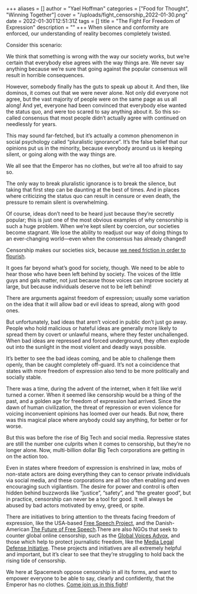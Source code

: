 +++
aliases = []
author = "Yael Hoffman"
categories = ["Food for Thought", "Winning Together"]
cover = "/uploads/fight_censorship_2022-01-30.png"
date = 2022-01-30T12:51:31Z
tags = []
title = "The Fight For Freedom of Expression"
description = ""
+++
When silence and conformity are enforced, our understanding of reality becomes completely twisted.

Consider this scenario:

We think that something is wrong with the way our society works, but we’re certain that everybody else agrees with the way things are. We never say anything because we’re sure that going against the popular consensus will result in horrible consequences.

However, somebody finally has the guts to speak up about it. And then, like dominos, it comes out that we were never alone. Not only did everyone not agree, but the vast majority of people were on the same page as us all along! And yet, everyone had been convinced that everybody else wanted the status quo, and were too scared to say anything about it. So this so-called consensus that most people didn’t actually agree with continued on needlessly for years.

This may sound far-fetched, but it’s actually a common phenomenon in social psychology called “pluralistic ignorance”. It’s the false belief that our opinions put us in the minority, because everybody around us is keeping silent, or going along with the way things are.

We all see that the Emperor has no clothes, but we’re all too afraid to say so.

The only way to break pluralistic ignorance is to break the silence, but taking that first step can be daunting at the best of times. And in places where criticizing the status quo can result in censure or even death, the pressure to remain silent is overwhelming.

Of course, ideas don’t need to be heard just because they’re secretly popular; this is just one of the most obvious examples of why censorship is such a huge problem. When we’re kept silent by coercion, our societies become stagnant. We lose the ability to readjust our way of doing things to an ever-changing world—even when the consensus has already changed!

Censorship makes our societies sick, because [we need friction in order to flourish](https://spacemesh.io/blog/relearning-how-to-play-the-language-and-money-games/).

It goes far beyond what’s good for society, though. We need to be able to hear those who have been left behind by society. The voices of the little guys and gals matter, not just because those voices can improve society at large, but because individuals deserve not to be left behind!

There are arguments against freedom of expression; usually some variation on the idea that it will allow bad or evil ideas to spread, along with good ones.

But unfortunately, bad ideas that aren’t voiced in public don’t just go away. People who hold malicious or hateful ideas are generally more likely to spread them by covert or unlawful means, where they fester unchallenged. When bad ideas are repressed and forced underground, they often explode out into the sunlight in the most violent and deadly ways possible.

It’s better to see the bad ideas coming, and be able to challenge them openly, than be caught completely off-guard. It’s not a coincidence that states with more freedom of expression also tend to be more politically and socially stable.

There was a time, during the advent of the internet, when it felt like we’d turned a corner. When it seemed like censorship would be a thing of the past, and a golden age for freedom of expression had arrived. Since the dawn of human civilization, the threat of repression or even violence for voicing inconvenient opinions has loomed over our heads. But now, there was this magical place where anybody could say anything, for better or for worse.

But this was before the rise of Big Tech and social media. Repressive states are still the number one culprits when it comes to censorship, but they’re no longer alone. Now, multi-billion dollar Big Tech corporations are getting in on the action too.

Even in states where freedom of expression is enshrined in law, mobs of non-state actors are doing everything they can to censor private individuals via social media, and these corporations are all too often enabling and even encouraging such vigilantism. The desire for power and control is often hidden behind buzzwords like “justice”, “safety”, and “the greater good”, but in practice, censorship can never be a tool for good. It will always be abused by bad actors motivated by envy, greed, or spite.

There are initiatives to bring attention to the threats facing freedom of expression, like the USA-based [Free Speech Project](https://freespeechproject.georgetown.edu/), and the Danish-American [The Future of Free Speech](https://futurefreespeech.com/about/).There are also NGOs that seek to counter global online censorship, such as the [Global Voices Advox](https://advox.globalvoices.org/), and those which help to protect journalistic freedom, like the [Media Legal Defense Initiative](https://www.mediadefence.org/). These projects and initiatives are all extremely helpful and important, but it’s clear to see that they’re struggling to hold back the rising tide of censorship.

We here at Spacemesh oppose censorship in all its forms, and want to empower everyone to be able to say, clearly and confidently, that the Emperor has no clothes. [Come join us in this fight](https://discord.gg/WWsBMaEdjK "join")!